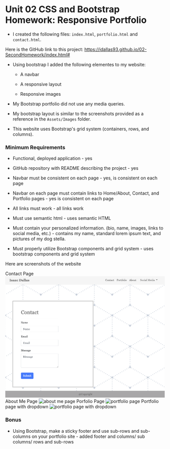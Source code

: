 # Unit 02 CSS and Bootstrap Homework: Responsive Portfolio

* I created the following files: `index.html`, `portfolio.html` and `contact.html`.

Here is the GitHub link to this project: https://idallas93.github.io/02-SecondHomework/index.html#

* Using bootstrap I added the following elementes to my website:

   * A navbar

   * A responsive layout

   * Responsive images

* My Bootstrap portfolio did not use any media queries.

* My bootstrap layout is similar to the screenshots  provided as a reference in the `Assets/Images` folder. 

* This website uses Bootstrap's grid system (containers, rows, and columns).

### Minimum Requirements

* Functional, deployed application - yes

* GitHub repository with README describing the project - yes

* Navbar must be consistent on each page - yes, is consistent on each page

* Navbar on each page must contain links to Home/About, Contact, and Portfolio pages - yes is consistent on each page

* All links must work - all links work

* Must use semantic html - uses semantic HTML

* Must contain your personalized information. (bio, name, images, links to social media, etc.) - contains my name, standard lorem ipsum text, and pictures of my dog stella.

* Must properly utilize Bootstrap components and grid system - uses bootstrap components and grid system

Here are screenshots of the website 

Contact Page
![about me page](https://github.com/idallas93/02-SecondHomework/blob/master/Assets/Images/secondHomeworkContact.png?raw=true)
About Me Page
![about me page](https://octodex.github.com/images/yaktocat.png)
Porfolio Page
![portfolio page](https://octodex.github.com/images/yaktocat.png)
Portfolio page with dropdown
![portfolio page with dropdown](https://octodex.github.com/images/yaktocat.png)


### Bonus

* Using Bootstrap, make a sticky footer and use sub-rows and sub-columns on your portfolio site - added footer and columns/ sub columns/ rows and sub-rows


